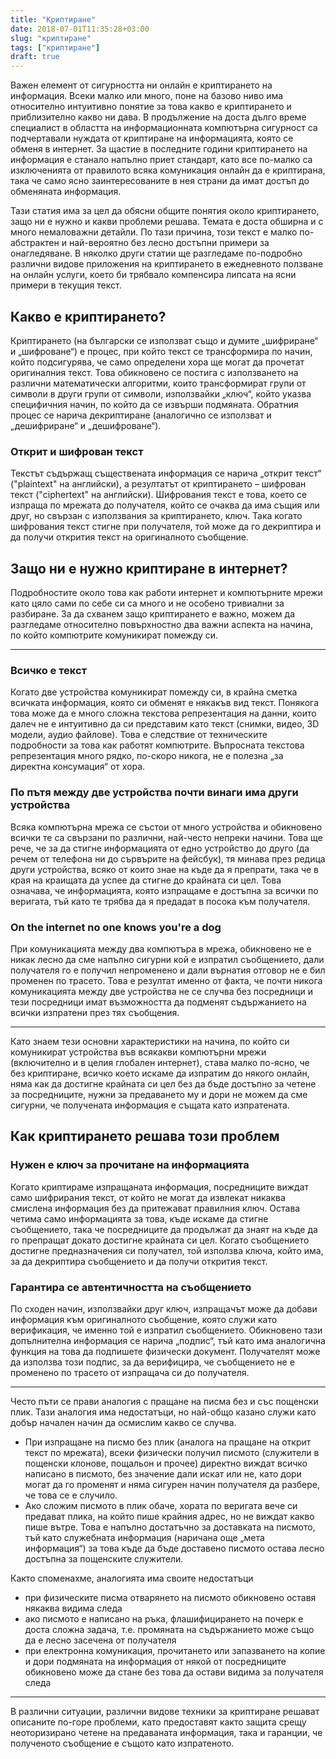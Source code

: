 ```yaml
---
title: "Криптиране"
date: 2018-07-01T11:35:28+03:00
slug: "криптиране"
tags: ["криптиране"]
draft: true
---
```


Важен елемент от сигурността ни онлайн е криптирането на информация. Всеки малко
или много, поне на базово ниво има относително интуитивно понятие за това какво
е криптирането и приблизително какво ни дава. В продължение на доста дълго време
специалист в областта на информационната компютърна сигурност са подчертавали
нуждата от криптиране на информацията, която се обменя в интернет. За щастие в
последните години криптирането на информация е станало напълно приет стандарт,
като все по-малко са изключенията от правилото всяка комуникация онлайн да е
криптирана, така че само ясно заинтересованите в нея страни да имат достъп до
обменяната информация.

Тази статия има за цел да обясни общите понятия около криптирането, защо ни е
нужно и какви проблеми решава. Темата е доста обширна и с много немаловажни
детайли. По тази причина, този текст е малко по-абстрактен и най-вероятно без
лесно достъпни примери за онагледяване. В няколко други статии ще разгледаме
по-подробно различни видове приложения на криптирането в ежедневното ползване на
онлайн услуги, което би трябвало компенсира липсата на ясни примери в текущия
текст.

## Какво е криптирането?

Криптирането (на български се използват също и думите „шифриране“ и „шифроване“)
е процес, при който текст се трансформира по начин, който подсигурява, че само
определени хора ще могат да прочетат оригиналния текст. Това обикновено се
постига с използването на различни математически алгоритми, които трансформират
групи от символи в други групи от символи, използвайки „ключ“, който указва
специфичния начин, по който да се извърши подмяната. Обратния процес се нарича
декриптиране (аналогично се използват и „дешифриране“ и „дешифроване“).

### Открит и шифрован текст
Текстът съдържащ съществената информация се нарича „открит текст“ ("plaintext" на
английски), а резултатът от криптирането – шифрован текст ("ciphertext" на
английски). Шифрования текст е това, което се изпраща по мрежата до получателя,
който се очаква да има същия или друг, но свързан с използвания за криптирането,
ключ. Така когато шифрования текст стигне при получателя, той може да го
декриптира и да получи открития текст на оригиналното съобщение.

## Защо ни е нужно криптиране в интернет?

Подробностите около това как работи интернет и компютърните мрежи като цяло сами
по себе си са много и не особено тривиални за разбиране. За да схванем защо
криптирането е важно, можем да разгледаме относително повърхностно два важни
аспекта на начина, по който компютрите комуникират помежду си.

---
### Всичко е текст

Когато две устройства комуникират помежду си, в крайна сметка всичката
информация, която си обменят е някакъв вид текст. Понякога това може да е много
сложна текстова репрезентация на данни, които далеч не е интуитивно да си
представим като текст (снимки, видео, 3D модели, аудио файлове). Това е
следствие от техническите подробности за това как работят компютрите. Въпросната
текстова репрезентация много рядко, по-скоро никога, не е полезна „за директна
консумация“ от хора.

### По пътя между две устройства почти винаги има други устройства

Всяка компютърна мрежа се състои от много устройства и обикновено всички те са
свързани по различни, най-често непреки начини. Това ще рече, че за да стигне
информацията от едно устройство до друго (да речем от телефона ни до сървърите
на фейсбук), тя минава през редица други устройства, всяко от които знае на къде
да я препрати, така че в края на краищата да успее да стигне до крайната си цел.
Това означава, че информацията, която изпращаме е достъпна за всички по
веригата, тъй като те трябва да я предадат в посока към получателя.

### On the internet no one knows you're a dog

При комуникацията между два компютъра в мрежа, обикновено не е никак лесно да
сме напълно сигурни кой е изпратил съобщението, дали получателя го е получил
непроменено и дали върнатия отговор не е бил променен по трасето. Това е
резултат именно от факта, че почти никога комуникацията между две устройства не
се случва без посредници и тези посредници имат възможността да подменят
съдържанието на всички изпратени през тях съобщения.

---

Като знаем тези основни характеристики на начина, по който си комуникират
устройства във всякакви компютърни мрежи (включително и в целия глобален
интернет), става малко по-ясно, че без криптиране, всичко което искаме да
изпратим до някого онлайн, няма как да достигне крайната си цел без да бъде
достъпно за четене за посредниците, нужни за предаването му и дори не можем да
сме сигурни, че получената информация е същата като изпратената.


## Как криптирането решава този проблем

### Нужен е ключ за прочитане на информацията
Когато криптираме изпращаната информация, посредниците виждат само шифрирания
текст, от който не могат да извлекат никаква смислена информация без да
притежават правилния ключ. Остава четима само информацията за това, къде искаме
да стигне съобщението, така че посредниците да продължат да знаят на къде да го
препращат докато достигне крайната си цел.
Когато съобщението достигне предназначения си получател, той използва ключа,
който има, за да декриптира съобщението и да получи открития текст.

### Гарантира се автентичността на съобщението
По сходен начин, използвайки друг ключ, изпращачът може да добави информация към
оригиналното съобщение, която служи като верификация, че именно той е изпратил
съобщението. Обикновено тази допълнителна информация се нарича „подпис“, тъй
като има аналогична функция на това да подпишете физически документ. Получателят
може да използва този подпис, за да верифицира, че съобщението не е променено по
трасето от изпращача си до получателя.

---

Често пъти се прави аналогия с пращане на писма без и със пощенски плик. Тази
аналогия има недостатъци, но най-общо казано служи като добър начален начин да
осмислим какво се случва.

 * При изпращане на писмо без плик (аналога на пращане на открит текст по
   мрежата), всеки физически получил писмото (служители в пощенски клонове,
   пощальон и прочее) директно виждат всичко написано в писмото, без значение
   дали искат или не, като дори могат да го променят и няма сигурен начин
   получателя да разбере, че това се е случило.
 * Ако сложим писмото в плик обаче, хората по веригата вече си предават плика,
   на който пише крайния адрес, но не виждат какво пише вътре. Това е напълно
   достатъчно за доставката на писмото, тъй като служебната информация (наричана
   още „мета информация“) за това къде да бъде доставено писмото остава лесно
   достъпна за пощенските служители.

Както споменахме, аналогията има своите недостатъци

 * при физическите писма отварянето на писмото обикновено оставя някаква видима
   следа
 * ако писмото е написано на ръка, флашифицирането на почерк е доста сложна
   задача, т.е. промяната на съдържанието може също да е леснo засечена от
   получателя
 * при електронна комуникация, прочитането или запазването на копие и дори
   подмяната на информация от някой от посредниците обикновено може да стане без
   това да остави видима за получателя следа

---

В различни ситуации, различни видове техники за криптиране решават описаните
по-горе проблеми, като предоставят както защита срещу неоторизирано четене на
предаваната информация, така и гаранции, че полученото съобщение е същото като
изпратеното.
